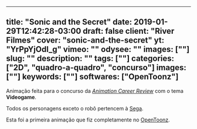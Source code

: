 
---
title: "Sonic and the Secret"
date: 2019-01-29T12:42:28-03:00
draft: false
client: "River Filmes"
cover: "sonic-and-the-secret"
yt: "YrPpYjOdl_g"
vimeo: ""
odysee: ""
images: [""]
slug: ""
description: ""
tags: [""]
categories: ["2D", "quadro-a-quadro", "concurso"]
images: [""]
keywords: [""]
softwares: ["OpenToonz"]
---

Animação feita para o concurso da [*Animation Career Review*](https://www.animationcareerreview.com/) com o tema **Videogame**.

Todos os personagens exceto o robô pertencem à [Sega](https://www.sega.com/).

Esta foi a primeira animação que fiz completamente no [OpenToonz](https://opentoonz.github.io/).
